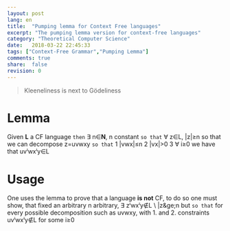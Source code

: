 ```yaml
---
layout: post
lang: en
title:  "Pumping lemma for Context Free languages"
excerpt: "The pumping lemma version for context-free languages"
category: "Theoretical Computer Science"
date:   2018-03-22 22:45:33
tags: ["Context-Free Grammar","Pumping Lemma"]
comments: true
share:  false
revision: 0
---
```


> Kleeneliness is next to Gödeliness 
   
# Lemma 
Given **L** a CF language `then` &exist; n&isin;**N**, 
n constant `so that` &forall; z&isin;L, \|z\|&ge;n so that we can decompose z=uvwxy `so that`
1 \|vwx\|&le;n
2 \|vx\|>0
3 &forall; i&ge;0 we have that uv&#8305;wx&#8305;y&isin;L

# Usage
One uses the lemma to prove that a language **is not** CF, to do so one must show, that fixed an arbitrary n
arbitrary, &exist; z&#8305;wx&#8305;y&notin;L \ \|z\&ge;n but `so that` for every possible decomposition such as uvwxy, with 1. and 2. constraints uv&#8305;wx&#8305;y&notin;L for some i&ge;0